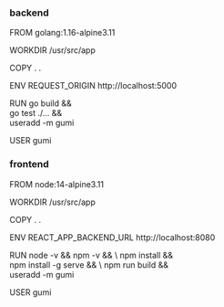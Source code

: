 ### backend 
FROM golang:1.16-alpine3.11

WORKDIR /usr/src/app

COPY . .

ENV REQUEST_ORIGIN http://localhost:5000

RUN go build && \
    go test ./... && \
    useradd -m gumi

USER gumi

### frontend
FROM node:14-alpine3.11

WORKDIR /usr/src/app

COPY . .

ENV REACT_APP_BACKEND_URL http://localhost:8080

RUN node -v && npm -v  && \ 
    npm install && \
    npm install -g serve && \ 
    npm run build && \
    useradd -m gumi
    
USER gumi